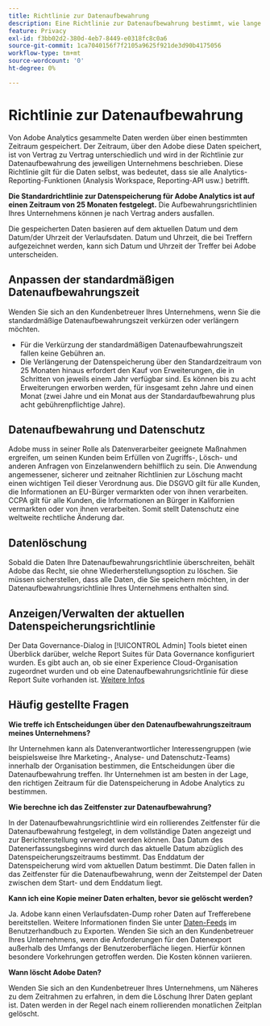 ```yaml
---
title: Richtlinie zur Datenaufbewahrung
description: Eine Richtlinie zur Datenaufbewahrung bestimmt, wie lange Adobe Ihre Daten speichert.
feature: Privacy
exl-id: f3bb02d2-380d-4eb7-8449-e0318fc8c0a6
source-git-commit: 1ca7040156f7f2105a9625f921de3d90b4175056
workflow-type: tm+mt
source-wordcount: '0'
ht-degree: 0%

---
```


# Richtlinie zur Datenaufbewahrung

Von Adobe Analytics gesammelte Daten werden über einen bestimmten Zeitraum gespeichert. Der Zeitraum, über den Adobe diese Daten speichert, ist von Vertrag zu Vertrag unterschiedlich und wird in der Richtlinie zur Datenaufbewahrung des jeweiligen Unternehmens beschrieben. Diese Richtlinie gilt für die Daten selbst, was bedeutet, dass sie alle Analytics-Reporting-Funktionen (Analysis Workspace, Reporting-API usw.) betrifft.

**Die Standardrichtlinie zur Datenspeicherung für Adobe Analytics ist auf einen Zeitraum von 25 Monaten festgelegt.** Die Aufbewahrungsrichtlinien Ihres Unternehmens können je nach Vertrag anders ausfallen.

Die gespeicherten Daten basieren auf dem aktuellen Datum und dem Datum/der Uhrzeit der Verlaufsdaten. Datum und Uhrzeit, die bei Treffern aufgezeichnet werden, kann sich Datum und Uhrzeit der Treffer bei Adobe unterscheiden.

## Anpassen der standardmäßigen Datenaufbewahrungszeit

Wenden Sie sich an den Kundenbetreuer Ihres Unternehmens, wenn Sie die standardmäßige Datenaufbewahrungszeit verkürzen oder verlängern möchten.

* Für die Verkürzung der standardmäßigen Datenaufbewahrungszeit fallen keine Gebühren an.
* Die Verlängerung der Datenspeicherung über den Standardzeitraum von 25 Monaten hinaus erfordert den Kauf von Erweiterungen, die in Schritten von jeweils einem Jahr verfügbar sind. Es können bis zu acht Erweiterungen erworben werden, für insgesamt zehn Jahre und einen Monat (zwei Jahre und ein Monat aus der Standardaufbewahrung plus acht gebührenpflichtige Jahre).

## Datenaufbewahrung und Datenschutz

Adobe muss in seiner Rolle als Datenverarbeiter geeignete Maßnahmen ergreifen, um seinen Kunden beim Erfüllen von Zugriffs-, Lösch- und anderen Anfragen von Einzelanwendern behilflich zu sein. Die Anwendung angemessener, sicherer und zeitnaher Richtlinien zur Löschung macht einen wichtigen Teil dieser Verordnung aus. Die DSGVO gilt für alle Kunden, die Informationen an EU-Bürger vermarkten oder von ihnen verarbeiten. CCPA gilt für alle Kunden, die Informationen an Bürger in Kalifornien vermarkten oder von ihnen verarbeiten. Somit stellt Datenschutz eine weltweite rechtliche Änderung dar.

## Datenlöschung

Sobald die Daten Ihre Datenaufbewahrungsrichtlinie überschreiten, behält Adobe das Recht, sie ohne Wiederherstellungsoption zu löschen. Sie müssen sicherstellen, dass alle Daten, die Sie speichern möchten, in der Datenaufbewahrungsrichtlinie Ihres Unternehmens enthalten sind.

## Anzeigen/Verwalten der aktuellen Datenspeicherungsrichtlinie

Der Data Governance-Dialog in [!UICONTROL Admin] Tools bietet einen Überblick darüber, welche Report Suites für Data Governance konfiguriert wurden. Es gibt auch an, ob sie einer Experience Cloud-Organisation zugeordnet wurden und ob eine Datenaufbewahrungsrichtlinie für diese Report Suite vorhanden ist. [Weitere Infos](/help/technotes/c-data-governance/an-gdpr-workflow.md)

## Häufig gestellte Fragen

**Wie treffe ich Entscheidungen über den Datenaufbewahrungszeitraum meines Unternehmens?**

Ihr Unternehmen kann als Datenverantwortlicher Interessengruppen (wie beispielsweise Ihre Marketing-, Analyse- und Datenschutz-Teams) innerhalb der Organisation bestimmen, die Entscheidungen über die Datenaufbewahrung treffen. Ihr Unternehmen ist am besten in der Lage, den richtigen Zeitraum für die Datenspeicherung in Adobe Analytics zu bestimmen.

**Wie berechne ich das Zeitfenster zur Datenaufbewahrung?**

In der Datenaufbewahrungsrichtlinie wird ein rollierendes Zeitfenster für die Datenaufbewahrung festgelegt, in dem vollständige Daten angezeigt und zur Berichterstellung verwendet werden können. Das Datum des Datenerfassungsbeginns wird durch das aktuelle Datum abzüglich des Datenspeicherungszeitraums bestimmt. Das Enddatum der Datenspeicherung wird vom aktuellen Datum bestimmt. Die Daten fallen in das Zeitfenster für die Datenaufbewahrung, wenn der Zeitstempel der Daten zwischen dem Start- und dem Enddatum liegt.

**Kann ich eine Kopie meiner Daten erhalten, bevor sie gelöscht werden?**

Ja. Adobe kann einen Verlaufsdaten-Dump roher Daten auf Trefferebene bereitstellen. Weitere Informationen finden Sie unter [Daten-Feeds](/help/export/analytics-data-feed/data-feed-overview.md) im Benutzerhandbuch zu Exporten. Wenden Sie sich an den Kundenbetreuer Ihres Unternehmens, wenn die Anforderungen für den Datenexport außerhalb des Umfangs der Benutzeroberfläche liegen. Hierfür können besondere Vorkehrungen getroffen werden. Die Kosten können variieren.

**Wann löscht Adobe Daten?**

Wenden Sie sich an den Kundenbetreuer Ihres Unternehmens, um Näheres zu dem Zeitrahmen zu erfahren, in dem die Löschung Ihrer Daten geplant ist. Daten werden in der Regel nach einem rollierenden monatlichen Zeitplan gelöscht.

